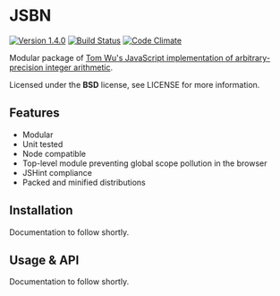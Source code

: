 # JSBN

[![Version 1.4.0](https://img.shields.io/badge/version-1.4.0-blue.svg?style=flat)](https://github.com/timkurvers/jsbn/tree/v1.4.0)
[![Build Status](https://img.shields.io/travis/timkurvers/jsbn.svg?style=flat)](https://travis-ci.org/timkurvers/jsbn)
[![Code Climate](https://img.shields.io/codeclimate/github/timkurvers/jsbn.svg?style=flat)](https://codeclimate.com/github/timkurvers/jsbn)

Modular package of [Tom Wu's JavaScript implementation of arbitrary-precision integer arithmetic](http://www-cs-students.stanford.edu/~tjw/jsbn/).

Licensed under the **BSD** license, see LICENSE for more information.


## Features

* Modular
* Unit tested
* Node compatible
* Top-level module preventing global scope pollution in the browser
* JSHint compliance
* Packed and minified distributions


## Installation

Documentation to follow shortly.


## Usage & API

Documentation to follow shortly.
